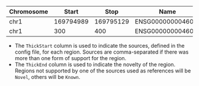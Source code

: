 |Chromosome|Start|Stop|Name|Score|Strand|Sources|Novelty|
|---|---|---|---|---|---|---|---|
|chr1|169794989|169795129|ENSG00000000460_1|.|+|v40,v29,encode|Known|
|chr1|300|400|ENSG00000000460_2|.|+|encode|Novel|

* The `ThickStart` column is used to indicate the sources, defined in the config file, for each region. Sources are comma-separated if there was more than one form of support for the region.
* The `ThickEnd` column is used to indicate the novelty of the region. Regions not supported by one of the sources used as references will be `Novel`, others will be `Known`.
